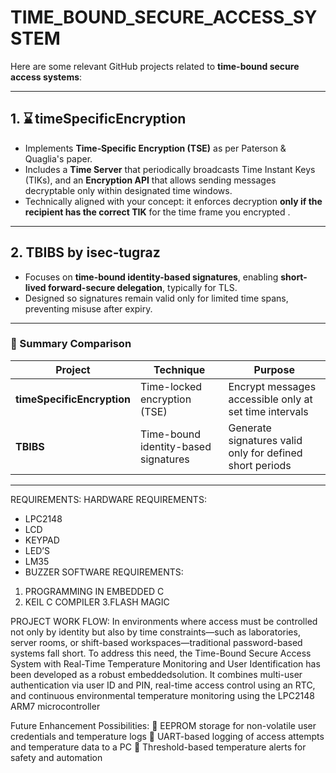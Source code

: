# TIME_BOUND_SECURE_ACCESS_SYSTEM
Here are some relevant GitHub projects related to **time-bound secure access systems**:

---

## 1. ⌛ **timeSpecificEncryption** 

* Implements **Time‑Specific Encryption (TSE)** as per Paterson & Quaglia's paper.
* Includes a **Time Server** that periodically broadcasts Time Instant Keys (TIKs), and an **Encryption API** that allows sending messages decryptable only within designated time windows.
* Technically aligned with your concept: it enforces decryption **only if the recipient has the correct TIK** for the time frame you encrypted .

---

## 2. TBIBS by isec‑tugraz

* Focuses on **time-bound identity-based signatures**, enabling **short-lived forward-secure delegation**, typically for TLS.
* Designed so signatures remain valid only for limited time spans, preventing misuse after expiry. 

---

### 🔎 Summary Comparison

| Project                    | Technique                            | Purpose                                                  |
| -------------------------- | ------------------------------------ | -------------------------------------------------------- |
| **timeSpecificEncryption** | Time-locked encryption (TSE)         | Encrypt messages accessible only at set time intervals   |
| **TBIBS**                  | Time-bound identity-based signatures | Generate signatures valid only for defined short periods |

---
REQUIREMENTS:
HARDWARE REQUIREMENTS:
* LPC2148
* LCD
* KEYPAD
* LED’S
* LM35
* BUZZER
SOFTWARE REQUIREMENTS:
1. PROGRAMMING IN EMBEDDED C
2. KEIL C COMPILER
3.FLASH MAGIC

PROJECT WORK FLOW:
In environments where access must be controlled not only by identity but also by time constraints—such as laboratories, server rooms, or shift-based workspaces—traditional password-based systems fall short. To address this need, the Time-Bound Secure Access System with Real-Time Temperature Monitoring and User Identification has been developed as a robust embeddedsolution. It combines multi-user authentication via user ID and PIN, real-time access control using an RTC, and continuous environmental temperature monitoring using the LPC2148 ARM7 microcontroller

Future Enhancement Possibilities:
 EEPROM storage for non-volatile user credentials and temperature logs
 UART-based logging of access attempts and temperature data to a PC
 Threshold-based temperature alerts for safety and automation
